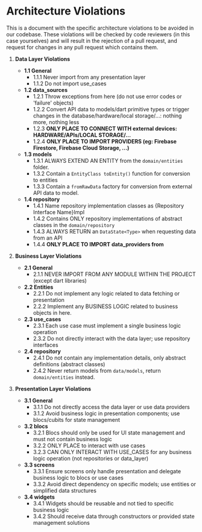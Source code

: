 # Architecture Violations

This is a document with the specific architecture violations to be avoided in our codebase. These violations will be checked by code reviewers (in this case yourselves) and will result in the rejection of a pull request, and request for changes in any pull request which contains them.

1. **Data Layer Violations**
    - **1.1 General**
        - 1.1.1 Never import from any presentation layer
        - 1.1.2 Do not import use_cases
    - **1.2 data_sources**
        - 1.2.1 Throw exceptions from here (do not use error codes or 'failure' objects)
        - 1.2.2 Convert API data to models/dart primitive types or trigger changes in the database/hardware/local storage/...: nothing more, nothing less
        - 1.2.3 **ONLY PLACE TO CONNECT WITH external devices: HARDWARE/APIs/LOCAL STORAGE/...**
        - 1.2.4 **ONLY PLACE TO IMPORT PROVIDERS (eg: Firebase Firestore, Firebase Cloud Storage, ...)**
    - **1.3 models**
        - 1.3.1 ALWAYS EXTEND AN ENTITY from the `domain/entities` folder.
        - 1.3.2 Contain a `EntityClass toEntity()` function for conversion to entities
        - 1.3.3 Contain a `fromRawData` factory for conversion from external API data to model.
    - **1.4 repository**
        - 1.4.1 Name repository implementation classes as {Repository Interface Name}Impl
        - 1.4.2 Contains ONLY repository implementations of abstract classes in the `domain/repository`
        - 1.4.3 ALWAYS RETURN an ```DataState<Type>``` when requesting data from an API
        - 1.4.4 **ONLY PLACE TO IMPORT data_providers from**

2. **Business Layer Violations**
    - **2.1 General**
        - 2.1.1 NEVER IMPORT FROM ANY MODULE WITHIN THE PROJECT (except dart libraries)
    - **2.2 Entities**
        - 2.2.1 Do not implement any logic related to data fetching or presentation
        - 2.2.2 Implement any BUSINESS LOGIC related to business objects in here.
    - **2.3 use_cases**
        - 2.3.1 Each use case must implement a single business logic operation
        - 2.3.2 Do not directly interact with the data layer; use repository interfaces
    - **2.4 repository**
        - 2.4.1 Do not contain any implementation details, only abstract definitions (abstract classes)
        - 2.4.2 Never return models from `data/models`, return `domain/entities` instead.

3. **Presentation Layer Violations**
    - **3.1 General**
        - 3.1.1 Do not directly access the data layer or use data providers
        - 3.1.2 Avoid business logic in presentation components; use blocs/cubits for state management
    - **3.2 blocs**
        - 3.2.1 Blocs should only be used for UI state management and must not contain business logic
        - 3.2.2 ONLY PLACE to interact with use cases
        - 3.2.3 CAN ONLY INTERACT WITH USE_CASES for any business logic operation (not repositories or data_layer)
    - **3.3 screens**
        - 3.3.1 Ensure screens only handle presentation and delegate business logic to blocs or use cases
        - 3.3.2 Avoid direct dependency on specific models; use entities or simplified data structures
    - **3.4 widgets**
        - 3.4.1 Widgets should be reusable and not tied to specific business logic
        - 3.4.2 Should receive data through constructors or provided state management solutions